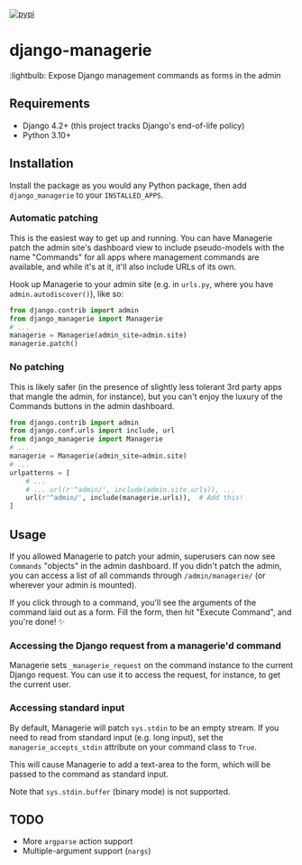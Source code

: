 [![pypi](https://img.shields.io/pypi/v/django-managerie.svg)](https://pypi.python.org/pypi/django-managerie/)

# django-managerie

:lightbulb: Expose Django management commands as forms in the admin

## Requirements

- Django 4.2+ (this project tracks Django's end-of-life policy)
- Python 3.10+

## Installation

Install the package as you would any Python package, then add `django_managerie` to your `INSTALLED_APPS`.

### Automatic patching

This is the easiest way to get up and running.
You can have Managerie patch the admin site's dashboard view to include pseudo-models with the name "Commands"
for all apps where management commands are available, and while it's at it, it'll also include URLs of its own.

Hook up Managerie to your admin site (e.g. in `urls.py`, where you have `admin.autodiscover()`), like so:

```python
from django.contrib import admin
from django_managerie import Managerie
# ...
managerie = Managerie(admin_site=admin.site)
managerie.patch()
```

### No patching

This is likely safer (in the presence of slightly less tolerant 3rd party apps that mangle the admin, for instance),
but you can't enjoy the luxury of the Commands buttons in the admin dashboard.

```python
from django.contrib import admin
from django.conf.urls import include, url
from django_managerie import Managerie
# ...
managerie = Managerie(admin_site=admin.site)
# ...
urlpatterns = [
    # ...
    # ... url(r'^admin/', include(admin.site.urls)), ...
    url(r'^admin/', include(managerie.urls)),  # Add this!
]
```

## Usage

If you allowed Managerie to patch your admin, superusers can now see `Commands` "objects" in the admin dashboard.
If you didn't patch the admin, you can access a list of all commands through `/admin/managerie/`
(or wherever your admin is mounted).

If you click through to a command, you'll see the arguments of the command laid out as a form.
Fill the form, then hit "Execute Command", and you're done! :sparkles:

### Accessing the Django request from a managerie'd command

Managerie sets `_managerie_request` on the command instance to the current Django request.
You can use it to access the request, for instance, to get the current user.

### Accessing standard input

By default, Managerie will patch `sys.stdin` to be an empty stream.
If you need to read from standard input (e.g. long input),
set the `managerie_accepts_stdin` attribute on your command class to `True`.

This will cause Managerie to add a text-area to the form, which will be passed to the command as standard input.

Note that `sys.stdin.buffer` (binary mode) is not supported.

## TODO

- More `argparse` action support
- Multiple-argument support (`nargs`)
